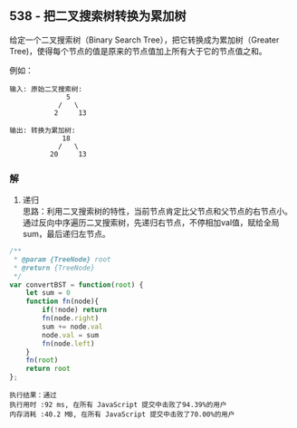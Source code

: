 ## 538 - 把二叉搜索树转换为累加树
给定一个二叉搜索树（Binary Search Tree），把它转换成为累加树（Greater Tree)，使得每个节点的值是原来的节点值加上所有大于它的节点值之和。

例如：
```
输入: 原始二叉搜索树:
              5
            /   \
           2     13

输出: 转换为累加树:
             18
            /   \
          20     13
```

### 解
1. 递归  
思路：利用二叉搜索树的特性，当前节点肯定比父节点和父节点的右节点小。通过反向中序遍历二叉搜索树，先递归右节点，不停相加val值，赋给全局sum，最后递归左节点。
```js
/**
 * @param {TreeNode} root
 * @return {TreeNode}
 */
var convertBST = function(root) {
    let sum = 0
    function fn(node){
        if(!node) return
        fn(node.right)
        sum += node.val
        node.val = sum
        fn(node.left)
    }
    fn(root)
    return root
};
```
```
执行结果：通过
执行用时 :92 ms, 在所有 JavaScript 提交中击败了94.39%的用户
内存消耗 :40.2 MB, 在所有 JavaScript 提交中击败了70.00%的用户
```